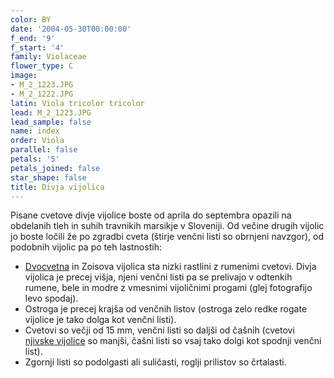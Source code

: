 ```yaml
---
color: BY
date: '2004-05-30T00:00:00'
f_end: '9'
f_start: '4'
family: Violaceae
flower_type: C
image:
- M_2_1223.JPG
- M_2_1222.JPG
latin: Viola tricolor tricolor
lead: M_2_1223.JPG
lead_sample: false
name: index
order: Viola
parallel: false
petals: '5'
petals_joined: false
star_shape: false
title: Divja vijolica
---
```

Pisane cvetove divje vijolice boste od aprila do septembra opazili na obdelanih tleh in suhih travnikih marsikje v Sloveniji. Od večine drugih vijolic jo boste ločili že po zgradbi cveta (štirje venčni listi so obrnjeni navzgor), od podobnih vijolic pa po teh lastnostih:

-   [Dvocvetna](../ViolaBiflora(DvocvetnaVijolica)/si_ViolaBiflora(DvocvetnaVijolica).asp) in Zoisova vijolica sta nizki rastlini z rumenimi cvetovi. Divja vijolica je precej višja, njeni venčni listi pa se prelivajo v odtenkih rumene, bele in modre z vmesnimi vijoličnimi progami (glej fotografijo levo spodaj).
-   Ostroga je precej krajša od venčnih listov (ostroga zelo redke rogate vijolice je tako dolga kot venčni listi).
-   Cvetovi so večji od 15 mm, venčni listi so daljši od čašnih (cvetovi [njivske vijolice](../ViolaArvensis(NjivskaVijolica)/si_ViolaArvensis(NjivskaVijolica).asp) so manjši, čašni listi so vsaj tako dolgi kot spodnji venčni list).
-   Zgornji listi so podolgasti ali suličasti, roglji prilistov so črtalasti.

